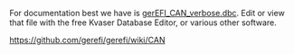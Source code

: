 For documentation best we have is [gerEFI_CAN_verbose.dbc](gerEFI_CAN_verbose.dbc). Edit or view that file with the free Kvaser Database Editor, or various other software.

https://github.com/gerefi/gerefi/wiki/CAN
